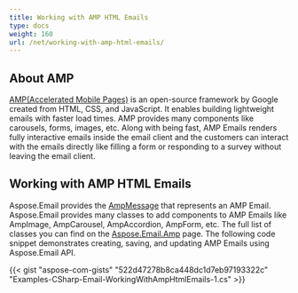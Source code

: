 ```yaml
---
title: Working with AMP HTML Emails
type: docs
weight: 160
url: /net/working-with-amp-html-emails/
---
```



## **About AMP**

[AMP(Accelerated Mobile Pages)](https://en.wikipedia.org/wiki/Accelerated_Mobile_Pages) is an open-source framework by Google created from HTML, CSS, and JavaScript. It enables building lightweight emails with faster load times. AMP provides many components like carousels, forms, images, etc. Along with being fast, AMP Emails renders fully interactive emails inside the email client and the customers can interact with the emails directly like filling a form or responding to a survey without leaving the email client.

## **Working with AMP HTML Emails**

Aspose.Email provides the [AmpMessage](https://reference.aspose.com/email/net/aspose.email.amp/ampmessage/ampmessage/) that represents an AMP Email. Aspose.Email provides many classes to add components to AMP Emails like AmpImage, AmpCarousel, AmpAccordion, AmpForm, etc. The full list of classes you can find on the [Aspose.Email.Amp](https://reference.aspose.com/email/net/aspose.email.amp/) page. 
The following code snippet demonstrates creating, saving, and updating AMP Emails using Aspose.Email API.

{{< gist "aspose-com-gists" "522d47278b8ca448dc1d7eb97193322c" "Examples-CSharp-Email-WorkingWithAmpHtmlEmails-1.cs" >}}
